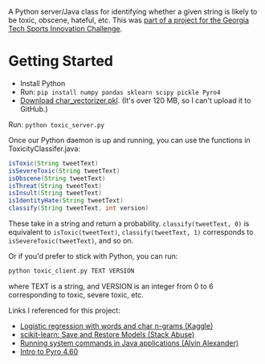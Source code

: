 A Python server/Java class for identifying whether a given string is likely to be toxic, obscene, hateful, etc. This was [part of a project for the Georgia Tech Sports Innovation Challenge](https://github.com/luojeff/SIC_Backend).

# Getting Started

- Install Python
- Run: `pip install numpy pandas sklearn scipy pickle Pyro4`
- [Download char_vectorizer.pkl](https://drive.google.com/open?id=1mXJczfauF5b3aJhhQy88ESvbheQDfncA). (It's over 120 MB, so I can't upload it to GitHub.)

Run:
`python toxic_server.py`

Once our Python daemon is up and running, you can use the functions in ToxicityClassifer.java:
```java
isToxic(String tweetText)
isSevereToxic(String tweetText)
isObscene(String tweetText)
isThreat(String tweetText)
isInsult(String tweetText)
isIdentityHate(String tweetText)
classify(String tweetText, int version)
```

These take in a string and return a probability. `classify(tweetText, 0)` is equivalent to `isToxic(tweetText)`, `classify(tweetText, 1)` corresponds to `isSevereToxic(tweetText)`, and so on.

Or if you'd prefer to stick with Python, you can run:
```python
python toxic_client.py TEXT VERSION
```
where TEXT is a string, and VERSION is an integer from 0 to 6 corresponding to toxic, severe toxic, etc.

Links I referenced for this project:
- [Logistic regression with words and char n-grams (Kaggle)](https://www.kaggle.com/tunguz/logistic-regression-with-words-and-char-n-grams)
- [scikit-learn: Save and Restore Models (Stack Abuse)](https://stackabuse.com/scikit-learn-save-and-restore-models/)
- [Running system commands in Java applications (Alvin Alexander)](https://alvinalexander.com/java/edu/pj/pj010016)
- [Intro to Pyro 4.60](https://pythonhosted.org/Pyro4/intro.html)